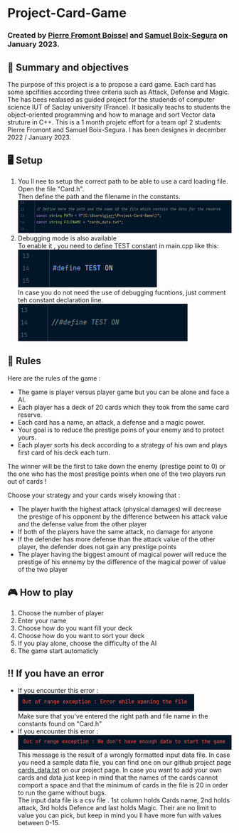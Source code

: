 # Project-Card-Game

### Created by <a href="https://github.com/Pierrafrom" target="_blank">Pierre Fromont Boissel</a> and <a href="https://github.com/Samuelito78" target="_blank">Samuel Boix-Segura</a> on January 2023. <br>

## 🎯 Summary and objectives
The purpose of this project is a to propose a card game. Each card has some spcifities according three criteria such as Attack, Defense and Magic.
The has bees realased as guided project for the studends of computer science IUT of Saclay university (France). It basically teachs to students the object-oriented programming and how to manage and sort Vector data struture in C++. This is a 1 month projetc effort for a team opf 2 students: Pierre Fromont and Samuel Boix-Segura. I has been designes in december 2022 / January 2023.

## 🖥️ Setup
1. You ll nee to setup the correct path to be able to use a card loading file.<br>
Open the file "Card.h". <br>
Then define the path and the filename in the constants.
![Path](img/Path.PNG)
2. Debugging mode is also available<br>
To enable it , you need to define TEST constant in main.cpp like this: <br>
![testOn](img/testOn.PNG) <br>
In case you do not need the use of debugging fucntions, just comment teh constant declaration line. <br>
![testOff](img/testOff.PNG)

## 📃 Rules
Here are the rules of the game : <br>
- The game is player versus player game but you can be alone and face a AI.
- Each player has a deck of 20 cards which they took from the same card reserve.
- Each card has a name, an attack, a defense and a magic power.
- Your goal is to reduce the prestige poins of your enemy and to protect yours.
- Each player sorts his deck according to a strategy of his own and plays first card of his deck each turn. <br>

The winner will be the first to take down the enemy (prestige point to 0) or the one who has the most prestige points when one of the two players run out of cards !

Choose your strategy and your cards wisely knowing that : <br>
- The player hwith the highest attack (physical damages) will decrease the prestige of his
  opponent by the difference between his attack value and the defense value from the other player
- If both of the players have the same attack, no damage for anyone
- If the defender has more defense than the attack value of the other player, the defender
  does not gain any prestige points
- The player having the biggest amount of magical power will reduce
  the prestige of his ennemy by the difference of the magical power of value of the two player <br>

## 🎮 How to play
1. Choose the number of player 
2. Enter your name
3. Choose how do you want fill your deck
4. Choose how do you want to sort your deck
5. If you play alone, choose the difficulty of the AI
6. The game start automaticly

## ‼️ If you have an error
- If you encounter this error :<br>
  ![error](img/fileOpen.PNG)<br>
  Make sure that you've entered the right path and file name in the constants found on "Card.h"
- If you encounter this error :<br>
  ![error](img/data.PNG)<br>
  This message is the result of a wrongly formatted input data file. In case you need a sample data file, you can find one on our github project page <a href="https://github.com/Pierrafrom/Project-Card-Game/blob/main/cards_data.txt" target="_blank">cards_data.txt</a> on our project page. In case you want to add your own cards and data just keep in mind that the names of the cards cannot comport a space and that the minimum of cards in the file is 20 in order to run the game without bugs. <br>
The input data file is a csv file . 1st column holds Cards name, 2nd holds attack, 3rd holds Defence and last holds Magic. Their are no limit to value you can pick, but keep in mind you ll have more fun with values between 0-15.
